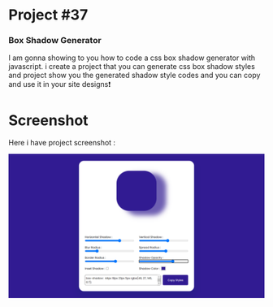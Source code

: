 # Project #37

### Box Shadow Generator
I am gonna showing to you how to code a css box shadow generator with javascript. i create a project that you can generate css box shadow styles and project show you the generated shadow style codes and you can copy and use it in your site designs❗️

# Screenshot
Here i have project screenshot :

![screenshot](result.png)

